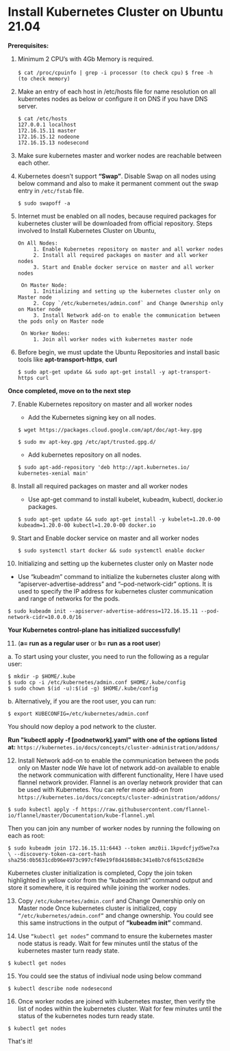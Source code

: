 # Install Kubernetes Cluster on Ubuntu 21.04

**Prerequisites:**

1. Minimum 2 CPU’s with 4Gb Memory is required.

   `$ cat /proc/cpuinfo | grep -i processor (to check cpu)`
   `$ free -h (to check memory)`

2. Make an entry of each host in /etc/hosts file for name resolution on all kubernetes nodes as below or configure it on DNS if you have DNS server.
   ```
   $ cat /etc/hosts
   127.0.0.1 localhost
   172.16.15.11 master
   172.16.15.12 nodeone
   172.16.15.13 nodesecond
   ```
3. Make sure kubernetes master and worker nodes are reachable between each other.
 
4. Kubernetes doesn’t support **“Swap”**. Disable Swap on all nodes using below command and also to make it permanent comment out the swap entry in `/etc/fstab` file.

    `$ sudo swapoff -a`

5. Internet must be enabled on all nodes, because required packages for kubernetes cluster will be downloaded from official repository.
   Steps involved to Install Kubernetes Cluster on Ubuntu,
   ```
   On All Nodes:
        1. Enable Kubernetes repository on master and all worker nodes
        2. Install all required packages on master and all worker nodes
        3. Start and Enable docker service on master and all worker nodes

    On Master Node:
        1. Initializing and setting up the kubernetes cluster only on Master node
        2. Copy `/etc/kubernetes/admin.conf` and Change Ownership only on Master node
        3. Install Network add-on to enable the communication between the pods only on Master node

    On Worker Nodes:
        1. Join all worker nodes with kubernetes master node
   ```
6. Before begin, we must update the Ubuntu Repositories and install basic tools like **apt-transport-https**, **curl**

   `$ sudo apt-get update && sudo apt-get install -y apt-transport-https curl`

**Once completed, move on to the next step**

7. Enable Kubernetes repository on master and all worker nodes
   - Add the Kubernetes signing key on all nodes.

   `$ wget https://packages.cloud.google.com/apt/doc/apt-key.gpg`
   
   `$ sudo mv apt-key.gpg /etc/apt/trusted.gpg.d/`

    - Add kubernetes repository on all nodes.

   `$ sudo apt-add-repository 'deb http://apt.kubernetes.io/ kubernetes-xenial main'`
   
8. Install all required packages on master and all worker nodes
   - Use apt-get command to install kubelet, kubeadm, kubectl, docker.io packages.

   `$ sudo apt-get update && sudo apt-get install -y kubelet=1.20.0-00 kubeadm=1.20.0-00 kubectl=1.20.0-00 docker.io`

9. Start and Enable docker service on master and all worker nodes

   `$ sudo systemctl start docker && sudo systemctl enable docker`

10. Initializing and setting up the kubernetes cluster only on Master node
   - Use “kubeadm” command to initialize the kubernetes cluster along with “apiserver-advertise-address” and “–pod-network-cidr” options. It is used to specify the IP address for kubernetes cluster communication and range of networks for the pods.

   `$ sudo kubeadm init --apiserver-advertise-address=172.16.15.11 --pod-network-cidr=10.0.0.0/16`

   **Your Kubernetes control-plane has initialized successfully!**

11.  (**a= run as a regular user** or **b= run as a root user**)

   a. To start using your cluster, you need to run the following as a regular user:
   ```
   $ mkdir -p $HOME/.kube
   $ sudo cp -i /etc/kubernetes/admin.conf $HOME/.kube/config
   $ sudo chown $(id -u):$(id -g) $HOME/.kube/config
   ```
   b. Alternatively, if you are the root user, you can run:

   `$ export KUBECONFIG=/etc/kubernetes/admin.conf`

   You should now deploy a pod network to the cluster.

   **Run "kubectl apply -f [podnetwork].yaml" with one of the options listed at:**
   `https://kubernetes.io/docs/concepts/cluster-administration/addons/`

12. Install Network add-on to enable the communication between the pods only on Master node
   We have lot of network add-on available to enable the network communication  with different functionality, Here I have used flannel network provider. Flannel is an overlay network provider that can be used with Kubernetes. You can refer more add-on from `https://kubernetes.io/docs/concepts/cluster-administration/addons/`

   `$ sudo kubectl apply -f https://raw.githubusercontent.com/flannel-io/flannel/master/Documentation/kube-flannel.yml`

   Then you can join any number of worker nodes by running the following on each as root:

   `$ sudo kubeadm join 172.16.15.11:6443 --token amz0ii.1kpvdcfjyd5we7xa \
      --discovery-token-ca-cert-hash sha256:0b5631cdb96e4973c997cf49e19f8d4168b8c341e8b7c6f615c628d3e`

   Kubernetes cluster initialization is completed, Copy the join token highlighted in yellow color from the “kubeadm init” command output and store it somewhere, it is required while joining the worker nodes.

13. Copy `/etc/kubernetes/admin.conf` and Change Ownership only on Master node
   Once kubernetes cluster is initialized, copy `“/etc/kubernetes/admin.conf”` and change ownership. You could see this same instructions in the output of **“kubeadm init”** command.

14. Use `“kubectl get nodes”` command to ensure the kubernetes master node status is ready. Wait for few minutes until the status of the kubernetes master turn ready state.

   `$ kubectl get nodes`

15. You could see the status of indiviual node using below command 

   `$ kubectl describe node nodesecond`

16. Once worker nodes are joined with kubernetes master, then verify the list of nodes within the kubernetes cluster. Wait for few minutes until the status of the kubernetes nodes turn ready state.

   `$ kubectl get nodes`

That's it!
